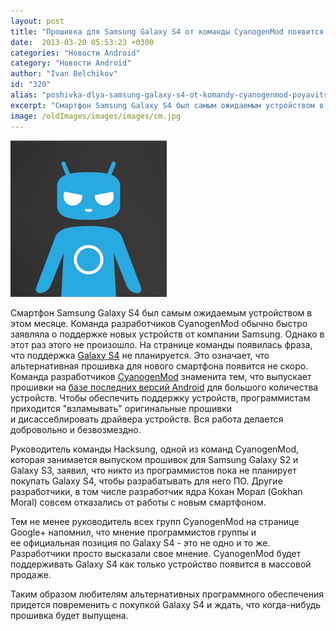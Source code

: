 ```yaml
---
layout: post
title: "Прошивка для Samsung Galaxy S4 от команды CyanogenMod появится не скоро"
date:  2013-03-20 05:53:23 +0300
categories: "Новости Android"
category: "Новости Android"
author: "Ivan Belchikov"
id: "320"
alias: "poshivka-dlya-samsung-galaxy-s4-ot-komandy-cyanogenmod-poyavitsya-ne-skoro"
excerpt: "Смартфон Samsung Galaxy S4 был самым ожидаемым устройством в этом месяце. Команда разработчиков CyanogenMod обычно быстро заявляла о поддержке новых устройств от компании Samsung. Однако в этот раз этого не произошло. На странице команды появилась фраза, что поддержка Galaxy S4 не планируется. Это означает, что альтернативная прошивка для нового смартфона появится не скоро."
image: /oldImages/images/images/cm.jpg
---
```

<img src="/oldImages/images/images/cm.jpg" alt="CyanogenMod">

Смартфон Samsung Galaxy S4 был самым ожидаемым устройством в этом месяце. Команда разработчиков CyanogenMod обычно быстро заявляла о поддержке новых устройств от компании Samsung. Однако в этот раз этого не произошло. На странице команды появилась фраза, что поддержка <a href="index.php?option=com_content&amp;view=article&amp;id=316&amp;catid=8&amp;Itemid=102" >Galaxy S4</a> не планируется. Это означает, что альтернативная прошивка для нового смартфона появится не скоро.
Команда разработчиков <a href="index.php?option=com_content&amp;view=article&amp;id=124&amp;catid=8&amp;Itemid=102">CyanogenMod</a> знаменита тем, что выпускает прошивки на <a href="index.php?option=com_content&amp;view=article&amp;id=242&amp;catid=8&amp;Itemid=102">базе последних версий Android</a> для большого количества устройств. Чтобы обеспечить поддержку устройств, программистам приходится "взламывать" оригинальные прошивки и дисассеблировать драйвера устройств. Вся работа делается добровольно и безвозмездно.

Руководитель команды Hacksung, одной из команд CyanogenMod, которая занимается выпуском прошивок для Samsung Galaxy S2 и Galaxy S3, заявил, что никто из программистов пока не планирует покупать Galaxy S4, чтобы разрабатывать для него ПО. Другие разработчики, в том числе разработчик ядра Кохан Морал (Gokhan Moral) совсем отказались от работы с новым смартфоном. 

Тем не менее руководитель всех групп CyanogenMod на странице Google+ напомнил, что мнение программистов группы и ее официальная позиция по Galaxy S4 - это не одно и то же. Разработчики просто высказали свое мнение. CyanogenMod будет поддерживать Galaxy S4 как только устройство появится в массовой продаже.

Таким образом любителям альтернативных программного обеспечения придется повременить с покупкой Galaxy S4 и ждать, что когда-нибудь прошивка будет выпущена.
